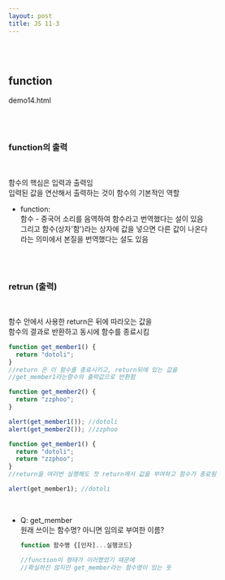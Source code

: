 ```yaml
---
layout: post
title: JS 11-3
---
```


<br><br>

## function

demo14.html

<br><br>

### function의 출력

<br>

함수의 핵심은 입력과 출력임<br>
입력된 값을 연산해서 출력하는 것이 함수의 기본적인 역할<br>

- function: <br>
  함수 - 중국어 소리를 음역하여 함수라고 번역했다는 설이 있음 <br>
  그리고 함수(상자'함')라는 상자에 값을 넣으면 다른 값이 나온다 <br>
  라는 의미에서 본질을 번역했다는 설도 있음 <br>

<br><br>

### retrun (출력)

<br>

함수 안에서 사용한 return은 뒤에 따라오는 값을<br>
함수의 결과로 반환하고 동시에 함수를 종료시킴<br>

```javascript
function get_member1() {
  return "dotoli";
}
//return 은 이 함수를 종료시키고, return뒤에 있는 값을
//get_member1라는함수의 출력값으로 반환함

function get_member2() {
  return "zzphoo";
}

alert(get_member1()); //dotoli
alert(get_member2()); //zzphoo
```

```javascript
function get_member1() {
  return "dotoli";
  return "zzphoo";
}
//return을 여러번 실행해도 첫 return에서 값을 부여하고 함수가 종료됨

alert(get_member1); //dotoli
```

<br>

- Q: get_member <br>
  원래 쓰이는 함수명? 아니면 임의로 부여한 이름?<br>

  ```javascript
  function 함수명 {[인자]...실행코드}

  //function이 형태가 이러했었기 때문에
  //확실하진 않지만 get_member라는 함수명이 있는 듯
  ```

<br>
